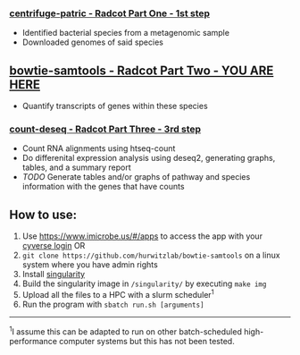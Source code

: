 ### [centrifuge-patric - Radcot Part One - 1st step](https://github.com/hurwitzlab/centrifuge-patric)
- Identified bacterial species from a metagenomic sample
- Downloaded genomes of said species

## [bowtie-samtools - Radcot Part Two - YOU ARE HERE](https://github.com/hurwitzlab/bowtie-samtools)
- Quantify transcripts of genes within these species

### [count-deseq - Radcot Part Three - 3rd step](https://github.com/hurwitzlab/count-deseq)
- Count RNA alignments using htseq-count
- Do differenital expression analysis using deseq2, generating graphs, tables, and a summary report
- *TODO* Generate tables and/or graphs of pathway and species information with the genes that have counts

## How to use:
1. Use https://www.imicrobe.us/#/apps to access the app with your [cyverse login](http://www.cyverse.org/create-account)
OR
1. `git clone https://github.com/hurwitzlab/bowtie-samtools` on a linux system where you have admin rights
2. Install [singularity](http://singularity.lbl.gov/all-releases)
3. Build the singularity image in `/singularity/` by executing `make img`
4. Upload all the files to a HPC with a slurm scheduler<sup>1</sup>
5. Run the program with `sbatch run.sh [arguments]`

---
<sup>1</sup>I assume this can be adapted to run on other 
batch-scheduled high-performance computer systems 
but this has not been tested.

